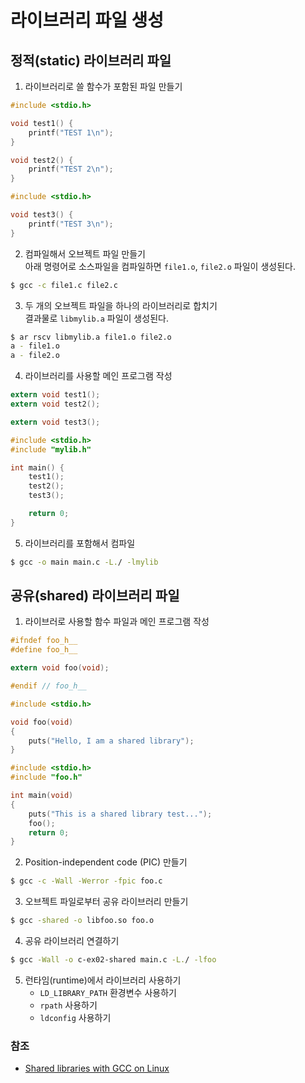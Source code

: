 # 라이브러리 파일 생성

## 정적(static) 라이브러리 파일

1. 라이브러리로 쓸 함수가 포함된 파일 만들기
```c linenums="1" title="file1.c"
#include <stdio.h>

void test1() {
    printf("TEST 1\n");
}

void test2() {
    printf("TEST 2\n");
}
```
```c linenums="1" title="file2.c"
#include <stdio.h>

void test3() {
    printf("TEST 3\n");
}
```

2. 컴파일해서 오브젝트 파일 만들기<br/>아래 명령어로 소스파일을 컴파일하면 `file1.o`, `file2.o` 파일이 생성된다.
```sh
$ gcc -c file1.c file2.c
```

3. 두 개의 오브젝트 파일을 하나의 라이브러리로 합치기<br />결과물로 `libmylib.a` 파일이 생성된다.
```sh
$ ar rscv libmylib.a file1.o file2.o
a - file1.o
a - file2.o
```

4. 라이브러리를 사용할 메인 프로그램 작성
```c linenums="1" title="mylib.h"
extern void test1();
extern void test2();

extern void test3();
```
```c linenums="1" title="main.c"
#include <stdio.h>
#include "mylib.h"

int main() {
    test1();
    test2();
    test3();

    return 0;
}
```

5. 라이브러리를 포함해서 컴파일
```sh
$ gcc -o main main.c -L./ -lmylib
```

## 공유(shared) 라이브러리 파일

1. 라이브러로 사용할 함수 파일과 메인 프로그램 작성
```c title="foo.h" linenums="1"
#ifndef foo_h__
#define foo_h__

extern void foo(void);

#endif // foo_h__
```
```c title="foo.c" linenums="1"
#include <stdio.h>

void foo(void)
{
    puts("Hello, I am a shared library");
}
```
```c title="main.c" linenums="1"
#include <stdio.h>
#include "foo.h"

int main(void)
{
    puts("This is a shared library test...");
    foo();
    return 0;
}
```

2. Position-independent code (PIC) 만들기
```sh
$ gcc -c -Wall -Werror -fpic foo.c
```

3. 오브젝트 파일로부터 공유 라이브러리 만들기
```sh
$ gcc -shared -o libfoo.so foo.o
```

4. 공유 라이브러리 연결하기
```sh
$ gcc -Wall -o c-ex02-shared main.c -L./ -lfoo
```

5. 런타임(runtime)에서 라이브러리 사용하기
    - `LD_LIBRARY_PATH` 환경변수 사용하기
    - `rpath` 사용하기
    - `ldconfig` 사용하기

### 참조

- [Shared libraries with GCC on Linux](https://www.cprogramming.com/tutorial/shared-libraries-linux-gcc.html)

